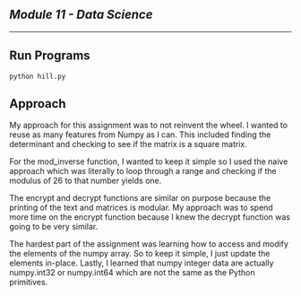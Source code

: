## _Module 11 - Data Science_

---

## Run Programs

```
python hill.py
```

## Approach

My approach for this assignment was to not reinvent the wheel. I wanted to reuse as many features from Numpy as I can.
This included finding the determinant and checking to see if the matrix is a square matrix.

For the mod_inverse function, I wanted to keep it simple so I used the naive approach which was literally to loop
through a range and checking if the modulus of 26 to that number yields one.

The encrypt and decrypt functions are similar on purpose because the printing of the text and matrices is modular. My
approach was to spend more time on the encrypt function because I knew the decrypt function was going to be very
similar.

The hardest part of the assignment was learning how to access and modify the elements of the numpy array. So to keep it
simple, I just update the elements in-place. Lastly, I learned that numpy integer data are actually numpy.int32 or
numpy.int64 which are not the same as the Python primitives.
